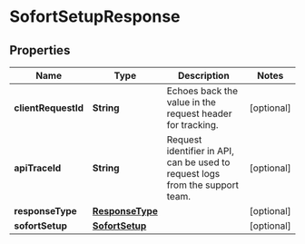 

# SofortSetupResponse

## Properties

Name | Type | Description | Notes
------------ | ------------- | ------------- | -------------
**clientRequestId** | **String** | Echoes back the value in the request header for tracking. |  [optional]
**apiTraceId** | **String** | Request identifier in API, can be used to request logs from the support team. |  [optional]
**responseType** | [**ResponseType**](ResponseType.md) |  |  [optional]
**sofortSetup** | [**SofortSetup**](SofortSetup.md) |  |  [optional]



